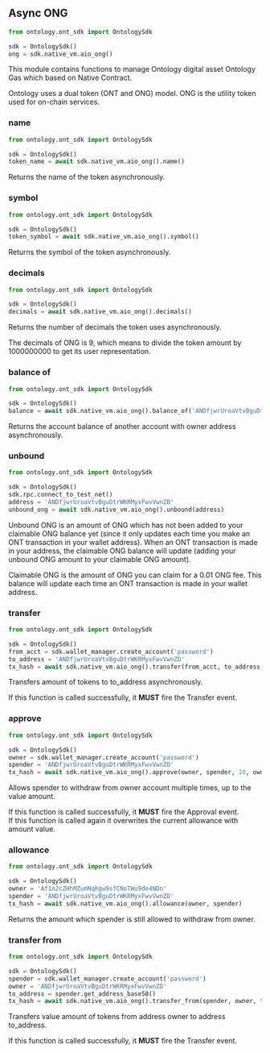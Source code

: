 ## Async ONG

```python
from ontology.ont_sdk import OntologySdk

sdk = OntologySdk()
ong = sdk.native_vm.aio_ong()
```

This module contains functions to manage Ontology digital asset Ontology Gas which based on Native Contract.

<aside class="success">
Ontology uses a dual token (ONT and ONG) model. ONG is the utility token used for on-chain services.
</aside>

### name

```python
from ontology.ont_sdk import OntologySdk

sdk = OntologySdk()
token_name = await sdk.native_vm.aio_ong().name()
```

Returns the name of the token asynchronously.

### symbol

```python
from ontology.ont_sdk import OntologySdk

sdk = OntologySdk()
token_symbol = await sdk.native_vm.aio_ong().symbol()
```

Returns the symbol of the token asynchronously.

### decimals

```python
from ontology.ont_sdk import OntologySdk

sdk = OntologySdk()
decimals = await sdk.native_vm.aio_ong().decimals()
```

Returns the number of decimals the token uses asynchronously.

<aside class="success">
The decimals of ONG is 9, which means to divide the token amount by 1000000000 to get its user representation.
</aside>

### balance of

```python
from ontology.ont_sdk import OntologySdk

sdk = OntologySdk()
balance = await sdk.native_vm.aio_ong().balance_of('ANDfjwrUroaVtvBguDtrWKRMyxFwvVwnZD')
```

Returns the account balance of another account with owner address asynchronously.

### unbound

```python
from ontology.ont_sdk import OntologySdk

sdk = OntologySdk()
sdk.rpc.connect_to_test_net()
address = 'ANDfjwrUroaVtvBguDtrWKRMyxFwvVwnZD'
unbound_ong = await sdk.native_vm.aio_ong().unbound(address)
```

Unbound ONG is an amount of ONG which has not been added to your claimable ONG balance yet (since it only updates each time you make an ONT transaction in your wallet address). When an ONT transaction is made in your address, the claimable ONG balance will update (adding your unbound ONG amount to your claimable ONG amount).

<aside class="success">
Claimable ONG is the amount of ONG you can claim for a 0.01 ONG fee. This balance will update each time an ONT transaction is made in your wallet address.
</aside>

### transfer

```python
from ontology.ont_sdk import OntologySdk

sdk = OntologySdk()
from_acct = sdk.wallet_manager.create_account('password')
to_address = 'ANDfjwrUroaVtvBguDtrWKRMyxFwvVwnZD'
tx_hash = await sdk.native_vm.aio_ong().transfer(from_acct, to_address, 10, from_acct, 500, 20000)
```

Transfers amount of tokens to to_address asynchronously.

<aside class="success">
If this function is called successfully, it  <strong>MUST</strong> fire the Transfer event.
</aside>

### approve

```python
from ontology.ont_sdk import OntologySdk

sdk = OntologySdk()
owner = sdk.wallet_manager.create_account('password')
spender = 'ANDfjwrUroaVtvBguDtrWKRMyxFwvVwnZD'
tx_hash = await sdk.native_vm.aio_ong().approve(owner, spender, 10, owner, 500, 20000)
```

Allows spender to withdraw from owner account multiple times, up to the value amount.

<aside class="success">
If this function is called successfully, it  <strong>MUST</strong> fire the Approval event.
</aside>

<aside class="notice">
If this function is called again it overwrites the current allowance with amount value.
</aside>

### allowance

```python
from ontology.ont_sdk import OntologySdk

sdk = OntologySdk()
owner = 'Af1n2cZHhMZumNqKgw9sfCNoTWu9de4NDn'
spender = 'ANDfjwrUroaVtvBguDtrWKRMyxFwvVwnZD'
tx_hash = await sdk.native_vm.aio_ong().allowance(owner, spender)
```

Returns the amount which spender is still allowed to withdraw from owner.

### transfer from

```python
from ontology.ont_sdk import OntologySdk

sdk = OntologySdk()
spender = sdk.wallet_manager.create_account('password')
owner = 'ANDfjwrUroaVtvBguDtrWKRMyxFwvVwnZD'
to_address = spender.get_address_base58()
tx_hash = await sdk.native_vm.aio_ong().transfer_from(spender, owner, to_address, 1, acct1, 500, 20000)
```

Transfers value amount of tokens from address owner to address to_address.

<aside class="success">
If this function is called successfully, it  <strong>MUST</strong> fire the Transfer event.
</aside>
